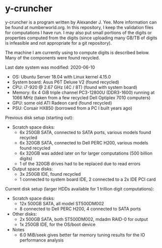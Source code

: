 # y-cruncher

y-cruncher is a program written by Alexander J. Yee. More information can be
found at numberworld.org. In this repository, I keep the validation files for
computations I have run. I may also put small portions of the digits or
properties computed from the digits (since uploading many GB/TB of digits is
infeasible and not appropriate for a git repository).

The machine I am currently using to compute digits is described below. Many of
the components were found recycled.

Last date system was modified: 2020-06-10

- OS: Ubuntu Server 18.04 with Linux kernel 4.15.0
- System board: Asus P6T Deluxe V2 (found recycled)
- CPU: i7-920 @ 2.67 GHz (4C / 8T) (found with system board)
- Memory: 6x 4 GiB triple channel PC3-12800U (DDR3-1600) running at 1066 MHz
(taken from a few recycled Dell Optiplex 7010 computers)
- GPU: some old ATI Radeon card (found recycled)
- PSU: Corsair HX850 (borrowed from a PC I built years ago)

Previous disk setup (starting out):

- Scratch space disks:
  - 6x 250GB SATA, connected to SATA ports, various models found recycled
  - 6x 320GB SATA, connected to Dell PERC H200, various models found recycled
  - 6x 320GB was added later on for larger computations (500 billion digits)
  - 1 of the 320GB drives had to be replaced due to read errors
- Output space disks:
  - 3x 250GB IDE, found recycled
  - 1 connected to system board IDE, 2 connected to a 2x IDE PCI card

Current disk setup (larger HDDs available for 1 trillion digit computations):

- Scratch space disks:
  - 12x 500GB SATA, all model ST500DM002
  - 8 connected to Dell PERC H200, 4 connected to SATA ports
- Other disks:
  - 2x 500GB SATA, both ST500DM002, mdadm RAID-0 for output
  - 1x 250GB IDE, for the OS/boot device
- Notes
  - 6.0 MiB/seek gives better far memory tuning results for the IO performance
    analysis
